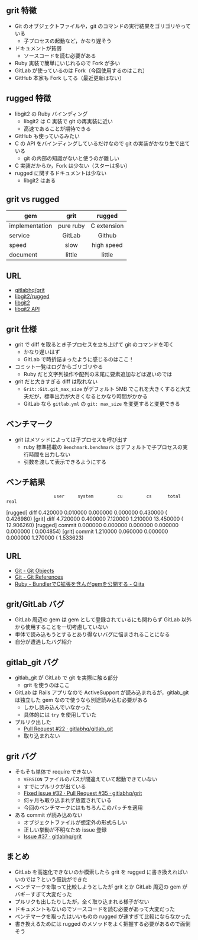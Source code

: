 ## grit 特徴

 * Git のオブジェクトファイルや，git のコマンドの実行結果をゴリゴリやっている
   * 子プロセスの起動など，かなり遅そう
 * ドキュメントが貧弱
   * ソースコードを読む必要がある
 * Ruby 実装で簡単にいじれるので Fork が多い
 * GitLab が使っているのは Fork（今回使用するのはこれ）
 * GitHub 本家も Fork してる（最近更新はない）


## rugged 特徴

 * libgit2 の Ruby バインディング
   * libgit2 は C 実装で git の再実装に近い
   * 高速であることが期待できる
 * GitHub も使っているみたい
 * C の API をバインディングしているだけなので git の実装がかなり生で出ている
   * git の内部の知識がないと使うのが難しい
 * C 実装だからか，Fork は少ない（スターは多い）
 * rugged に関するドキュメントは少ない
   * libgit2 はある

## grit vs rugged

|      gem       |    grit   |    rugged   |
|----------------|:---------:|:-----------:|
| implementation | pure ruby | C extension |
| service        |  GitLab   |   Github    |
| speed          |   slow    | high speed  |
| document       |  little   |   little    |



## URL

 * [gitlabhq/grit](https://github.com/gitlabhq/grit)
 * [libgit2/rugged](https://github.com/libgit2/rugged)
 * [libgit2](http://libgit2.github.com/)
 * [libgit2 API](http://libgit2.github.com/libgit2/#HEAD)


## grit 仕様

 * grit で diff を取るとき子プロセスを立ち上げて git のコマンドを叩く
   * かなり遅いはず
   * GitLab で時折詰まったように感じるのはここ！
 * コミット一覧はログからゴリゴリやる
   * Ruby だと文字列操作や配列の末尾に要素追加などは遅いのでは
 * grit だと大きすぎる diff は取れない
   * `Grit::Git.git_max_size` がデフォルト 5MB でこれを大きくすると大丈夫だが，標準出力が大きくなるとかなり時間がかかる
   * GitLab なら `gitlab.yml` の `git: max_size` を変更すると変更できる


## ベンチマーク

 * grit はメソッドによっては子プロセスを呼び出す
   * ruby 標準搭載の `Benchmark.benchmark` はデフォルトで子プロセスの実行時間を出力しない
   * 引数を渡して表示できるようにする


## ベンチ結果

                      user     system         cu         cs      total       real
[rugged] diff     0.420000   0.010000   0.000000   0.000000   0.430000 (  0.426980)
[grit] diff       4.720000   0.400000   7.120000   1.210000  13.450000 ( 12.906260)
[rugged] commit   0.000000   0.000000   0.000000   0.000000   0.000000 (  0.004854)
[grit] commit     1.210000   0.060000   0.000000   0.000000   1.270000 (  1.533623)


## URL

 * [Git - Git Objects](http://git-scm.com/book/en/Git-Internals-Git-Objects)
 * [Git - Git References](http://git-scm.com/book/en/Git-Internals-Git-References)
 * [Ruby - BundlerでC拡張を含んだgemを公開する - Qiita](http://qiita.com/gam0022/items/2ee82e84e5c9f608eb85)


## grit/GitLab バグ

 * GitLab 周辺の gem は gem として登録されているにも関わらず GitLab 以外から使用することを一切考慮していない
 * 単体で読み込もうとするとあり得ないバグに悩まされることになる
 * 自分が遭遇したバグ紹介

## gitlab_git バグ

 * gitlab_git が GitLab で git を実際に触る部分
   * grit を使うのはここ
 * GitLab は Rails アプリなので ActiveSupport が読み込まれるが，gitlab_git は独立した gem なので使うなら別途読み込む必要がある
   * しかし読み込んでいなかった
   * 具体的には `try` を使用していた
 * プルリク出した
   * [Pull Request #22 · gitlabhq/gitlab_git](https://github.com/gitlabhq/gitlab_git/pull/22)
   * 取り込まれない

## grit バグ

 * そもそも単体で require できない
   * `VERSION` ファイルのパスが間違えていて起動できていない
   * すでにプルリクが出ている
   * [Fixed issue #32 · Pull Request #35 · gitlabhq/grit](https://github.com/gitlabhq/grit/pull/35)
   * 何ヶ月も取り込まれず放置されている
   * 今回のベンチマークにはもちろんこのパッチを適用
 * ある commit が読み込めない
   * オブジェクトファイルが想定外の形式らしい
   * 正しい挙動が不明なため issue 登録
   * [Issue #37 · gitlabhq/grit](https://github.com/gitlabhq/grit/issues/37)


## まとめ

 * GitLab を高速化できないのか模索したら grit を rugged に書き換えればいいのでは？という仮説ができた
 * ベンチマークを取って比較しようとしたが grit とか GitLab 周辺の gem がバギーすぎて大変だった
 * プルリクも出したりしたが，全く取り込まれる様子がない
 * ドキュメントもないのでソースコードを読む必要があって大変だった
 * ベンチマークを取ったはいいものの rugged が速すぎて比較にならなかった
 * 書き換えるためには rugged のメソッドをよく把握する必要があるので面倒そう
